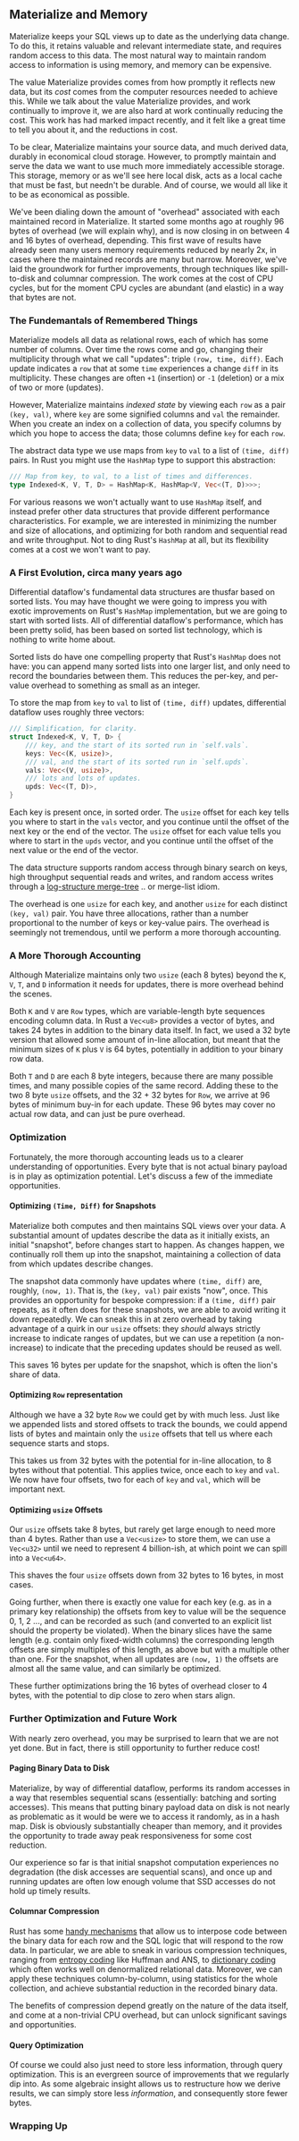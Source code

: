 ## Materialize and Memory

Materialize keeps your SQL views up to date as the underlying data change.
To do this, it retains valuable and relevant intermediate state, and requires random access to this data.
The most natural way to maintain random access to information is using memory, and memory can be expensive.

The value Materialize provides comes from how promptly it reflects new data, but its *cost* comes from the computer resources needed to achieve this.
While we talk about the value Materialize provides, and work continually to improve it, we are also hard at work continually reducing the cost.
This work has had marked impact recently, and it felt like a great time to tell you about it, and the reductions in cost. 

To be clear, Materialize maintains your source data, and much derived data, durably in economical cloud storage.
However, to promptly maintain and serve the data we want to use much more immediately accessible storage.
This storage, memory or as we'll see here local disk, acts as a local cache that must be fast, but needn't be durable.
And of course, we would all like it to be as economical as possible.

We've been dialing down the amount of "overhead" associated with each maintained record in Materialize.
It started some months ago at roughly 96 bytes of overhead (we will explain why), and is now closing in on between 4 and 16 bytes of overhead, depending.
This first wave of results have already seen many users memory requirements reduced by nearly 2x, in cases where the maintained records are many but narrow.
Moreover, we've laid the groundwork for further improvements, through techniques like spill-to-disk and columnar compression.
The work comes at the cost of CPU cycles, but for the moment CPU cycles are abundant (and elastic) in a way that bytes are not.

### The Fundemantals of Remembered Things

Materialize models all data as relational rows, each of which has some number of columns.
Over time the rows come and go, changing their multiplicity through what we call "updates": triple `(row, time, diff)`.
Each update indicates a `row` that at some `time` experiences a change `diff` in its multiplicity.
These changes are often `+1` (insertion) or `-1` (deletion) or a mix of two or more (updates).

However, Materialize maintains *indexed state* by viewing each `row` as a pair `(key, val)`, where `key` are some signified columns and `val` the remainder.
When you create an index on a collection of data, you specify columns by which you hope to access the data; those columns define `key` for each `row`.

The abstract data type we use maps from `key` to `val` to a list of `(time, diff)` pairs.
In Rust you might use the `HashMap` type to support this abstraction:
```rust
/// Map from key, to val, to a list of times and differences.
type Indexed<K, V, T, D> = HashMap<K, HashMap<V, Vec<(T, D)>>>;
```

For various reasons we won't actually want to use `HashMap` itself, and instead prefer other data structures that provide different performance characteristics.
For example, we are interested in minimizing the number and size of allocations, and optimizing for both random and sequential read and write throughput.
Not to ding Rust's `HashMap` at all, but its flexibility comes at a cost we won't want to pay.

### A First Evolution, circa many years ago

Differential dataflow's fundamental data structures are thusfar based on sorted lists.
You may have thought we were going to impress you with exotic improvements on Rust's `HashMap` implementation, but we are going to start with sorted lists.
All of differential dataflow's performance, which has been pretty solid, has been based on sorted list technology, which is nothing to write home about.

Sorted lists do have one compelling property that Rust's `HashMap` does not have: you can append many sorted lists into one larger list, and only need to record the boundaries between them.
This reduces the per-key, and per-value overhead to something as small as an integer.

To store the map from `key` to `val` to list of `(time, diff)` updates, differential dataflow uses roughly three vectors:
```rust
/// Simplification, for clarity.
struct Indexed<K, V, T, D> {
    /// key, and the start of its sorted run in `self.vals`.
    keys: Vec<(K, usize)>,
    /// val, and the start of its sorted run in `self.upds`.
    vals: Vec<(V, usize)>,
    /// lots and lots of updates.
    upds: Vec<(T, D)>,
}
```

Each key is present once, in sorted order. 
The `usize` offset for each key tells you where to start in the `vals` vector, and you continue until the offset of the next key or the end of the vector.
The `usize` offset for each value tells you where to start in the `upds` vector, and you continue until the offset of the next value or the end of the vector.

The data structure supports random access through binary search on keys, high throughput sequential reads and writes, and random access writes through a [log-structure merge-tree](https://en.wikipedia.org/wiki/Log-structured_merge-tree) .. or merge-list idiom.

The overhead is one `usize` for each key, and another `usize` for each distinct `(key, val)` pair.
You have three allocations, rather than a number proportional to the number of keys or key-value pairs.
The overhead is seemingly not tremendous, until we perform a more thorough accounting.

### A More Thorough Accounting

Although Materialize maintains only two `usize` (each 8 bytes) beyond the `K`, `V`, `T`, and `D` information it needs for updates, there is more overhead behind the scenes.

Both `K` and `V` are `Row` types, which are variable-length byte sequences encoding column data.
In Rust a `Vec<u8>` provides a vector of bytes, and takes 24 bytes in addition to the binary data itself.
In fact, we used a 32 byte version that allowed some amount of in-line allocation, but meant that the minimum sizes of `K` plus `V` is 64 bytes, potentially in addition to your binary row data.

Both `T` and `D` are each 8 byte integers, because there are many possible times, and many possible copies of the same record.
Adding these to the two 8 byte `usize` offsets, and the 32 + 32 bytes for `Row`, we arrive at 96 bytes of minimum buy-in for each update.
These 96 bytes may cover no actual row data, and can just be pure overhead.

### Optimization

Fortunately, the more thorough accounting leads us to a clearer understanding of opportunities.
Every byte that is not actual binary payload is in play as optimization potential.
Let's discuss a few of the immediate opportunities.

#### Optimizing `(Time, Diff)` for Snapshots

Materialize both computes and then maintains SQL views over your data.
A substantial amount of updates describe the data as it initially exists, an initial "snapshot", before changes start to happen.
As changes happen, we continually roll them up into the snapshot, maintaining a collection of data from which updates describe changes.

The snapshot data commonly have updates where `(time, diff)` are, roughly, `(now, 1)`.
That is, the `(key, val)` pair exists "now", once. 
This provides an opportunity for bespoke compression: if a `(time, diff)` pair repeats, as it often does for these snapshots, we are able to avoid writing it down repeatedly.
We can sneak this in at zero overhead by taking advantage of a quirk in our `usize` offsets: they *should* always strictly increase to indicate ranges of updates, but we can use a repetition (a non-increase) to indicate that the preceding updates should be reused as well.

This saves 16 bytes per update for the snapshot, which is often the lion's share of data.

#### Optimizing `Row` representation

Although we have a 32 byte `Row` we could get by with much less.
Just like we appended lists and stored offsets to track the bounds, we could append lists of bytes and maintain only the `usize` offsets that tell us where each sequence starts and stops.

This takes us from 32 bytes with the potential for in-line allocation, to 8 bytes without that potential.
This applies twice, once each to `key` and `val`.
We now have four offsets, two for each of `key` and `val`, which will be important next.

#### Optimizing `usize` Offsets

Our `usize` offsets take 8 bytes, but rarely get large enough to need more than 4 bytes.
Rather than use a `Vec<usize>` to store them, we can use a `Vec<u32>` until we need to represent 4 billion-ish, at which point we can spill into a `Vec<u64>`.

This shaves the four `usize` offsets down from 32 bytes to 16 bytes, in most cases.

Going further, when there is exactly one value for each key (e.g. as in a primary key relationship) the offsets from key to value will be the sequence 0, 1, 2 ..., and can be recorded as such (and converted to an explicit list should the property be violated). When the binary slices have the same length (e.g. contain only fixed-width columns) the corresponding length offsets are simply multiples of this length, as above but with a multiple other than one. For the snapshot, when all updates are `(now, 1)` the offsets are almost all the same value, and can similarly be optimized.

These further optimizations bring the 16 bytes of overhead closer to 4 bytes, with the potential to dip close to zero when stars align.

### Further Optimization and Future Work

With nearly zero overhead, you may be surprised to learn that we are not yet done.
But in fact, there is still opportunity to further reduce cost!

#### Paging Binary Data to Disk

Materialize, by way of differential dataflow, performs its random accesses in a way that resembles sequential scans (essentially: batching and sorting accesses).
This means that putting binary payload data on disk is not nearly as problematic as it would be were we to access it randomly, as in a hash map.
Disk is obviously substantially cheaper than memory, and it provides the opportunity to trade away peak responsiveness for some cost reduction.

Our experience so far is that initial snapshot computation experiences no degradation (the disk accesses are sequential scans), and once up and running updates are often low enough volume that SSD accesses do not hold up timely results.

#### Columnar Compression

Rust has some [handy mechanisms](https://blog.rust-lang.org/2022/10/28/gats-stabilization.html) that allow us to interpose code between the binary data for each row and the SQL logic that will respond to the row data.
In particular, we are able to sneak in various compression techniques, ranging from [entropy coding](https://en.wikipedia.org/wiki/Entropy_coding) like Huffman and ANS, to [dictionary coding](https://en.wikipedia.org/wiki/Dictionary_coder) which often works well on denormalized relational data.
Moreover, we can apply these techniques column-by-column, using statistics for the whole collection, and achieve substantial reduction in the recorded binary data.

The benefits of compression depend greatly on the nature of the data itself, and come at a non-trivial CPU overhead, but can unlock significant savings and opportunities.

#### Query Optimization

Of course we could also just need to store less information, through query optimization.
This is an evergreen source of improvements that we regularly dip into.
As some algebraic insight allows us to restructure how we derive results, we can simply store less *information*, and consequently store fewer bytes.

### Wrapping Up